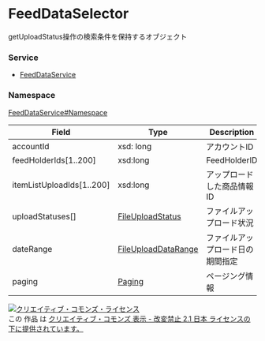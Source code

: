 # FeedDataSelector
getUploadStatus操作の検索条件を保持するオブジェクト

### Service
+ [FeedDataService](../../services/FeedDataService.md)

### Namespace
[FeedDataService#Namespace](../../services/FeedDataService.md#namespace)

| Field | Type | Description |
|---|---|---|
| accountId| xsd: long| アカウントID |
| feedHolderIds[1..200] |  xsd:long| FeedHolderID |
| itemListUploadIds[1..200] |  xsd:long| アップロードした商品情報ID |
| uploadStatuses[] | [FileUploadStatus](FileUploadStatus.md) | ファイルアップロード状況
| dateRange | [FileUploadDataRange](FileUploadDataRange.md) | ファイルアップロード日の期間指定
| paging| [Paging](../Common/Paging.md)| ページング情報 |

<a rel="license" href="http://creativecommons.org/licenses/by-nd/2.1/jp/"><img alt="クリエイティブ・コモンズ・ライセンス" style="border-width:0" src="https://i.creativecommons.org/l/by-nd/2.1/jp/88x31.png" /></a><br />この 作品 は <a rel="license" href="http://creativecommons.org/licenses/by-nd/2.1/jp/">クリエイティブ・コモンズ 表示 - 改変禁止 2.1 日本 ライセンスの下に提供されています。</a>
